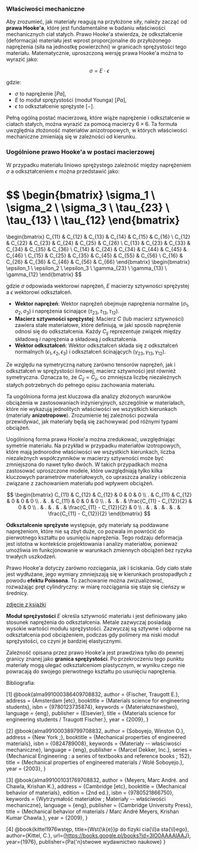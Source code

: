 ### Właściwości mechaniczne

Aby zrozumieć, jak materiały reagują na przyłożone siły, należy zacząć od **prawa Hooke'a**, które jest fundamentalne w badaniu właściwości mechanicznych ciał stałych. Prawo Hooke'a stwierdza, że ​​odkształcenie (deformacja) materiału jest wprost proporcjonalne do przyłożonego naprężenia (siła na jednostkę powierzchni) w granicach sprężystości tego materiału. Matematycznie, uproszczoną wersję prawa Hooke'a można to wyrazić jako:

$$
\sigma = E \cdot \epsilon
$$

gdzie:
- $\sigma$ to naprężenie [$Pa$],
- $E$ to moduł sprężystości (moduł Younga) [$Pa$],
- $\epsilon$ to odkształcenie sprężyste [$-$].

Pełną ogólną postać macierzową, które wiąże naprężenie i odkształcenie w ciałach stałych, można wyrazić za pomocą macierzy $6 \times 6$. Ta formuła uwzględnia złożoność materiałów anizotropowych, w których właściwości mechaniczne zmieniają się w zależności od kierunku.

### Uogólnione prawo Hooke'a w postaci macierzowej

W przypadku materiału liniowo sprężystego zależność między naprężeniem $\sigma$ a odkształceniem $\epsilon$ można przedstawić jako:

$$
\begin{bmatrix}
\sigma_1 \\
\sigma_2 \\
\sigma_3 \\
\tau_{23} \\
\tau_{13} \\
\tau_{12}
\end{bmatrix}
=
\begin{bmatrix}
C_{11} & C_{12} & C_{13} & C_{14} & C_{15} & C_{16} \\
C_{12} & C_{22} & C_{23} & C_{24} & C_{25} & C_{26} \\
C_{13} & C_{23} & C_{33} & C_{34} & C_{35} & C_{36} \\
C_{14} & C_{24} & C_{34} & C_{44} & C_{45} & C_{46} \\
C_{15} & C_{25} & C_{35} & C_{45} & C_{55} & C_{56} \\
C_{16} & C_{26} & C_{36} & C_{46} & C_{56} & C_{66}
\end{bmatrix}
\begin{bmatrix}
\epsilon_1 \\
\epsilon_2 \\
\epsilon_3 \\
\gamma_{23} \\
\gamma_{13} \\
\gamma_{12}
\end{bmatrix}
$$

gdzie $\sigma$ odpowiada wektorowi naprężeń, $E$ macierzy sztywności sprężystej a $\epsilon$ wektorowi odkształceń.

- **Wektor naprężeń**: Wektor naprężeń obejmuje naprężenia normalne ($\sigma_1, \sigma_2, \sigma_3$) i naprężenia ścinające ($\tau_{23}, \tau_{13}, \tau_{12}$).
- **Macierz sztywności sprężystej**: Macierz $C$ (lub macierz sztywności) zawiera stałe materiałowe, które definiują, w jaki sposób naprężenie odnosi się do odkształcenia. Każdy $C_{ij}$ reprezentuje związek między składową $i$ naprężenia a składową $j$ odkształcenia.
- **Wektor odkształceń**: Wektor odkształceń składa się z odkształceń normalnych ($\epsilon_1, \epsilon_2, \epsilon_3$) i odkształceń ścinających ($\gamma_{23}, \gamma_{13}, \gamma_{12}$).


Ze względu na symetryczną naturę zarówno tensorów naprężeń, jak i odkształceń w sprężystości liniowej, macierz sztywności jest również symetryczna. Oznacza to, że $C_{ij}=C_{ji}$, co zmniejsza liczbę niezależnych stałych potrzebnych do pełnego opisu zachowania materiału.

Ta uogólniona forma jest kluczowa dla analizy złożonych warunków obciążenia w zastosowaniach inżynieryjnych, szczególnie w materiałach, które nie wykazują jednolitych właściwości we wszystkich kierunkach (materiały **anizotropowe**). Zrozumienie tej zależności pozwala przewidywać, jak materiały będą się zachowywać pod różnymi typami obciążeń.

Uogólnioną forma prawa Hooke'a można zredukować, uwzględniając symetrie materiału. Na przykład w przypadku materiałów izotropowych, które mają jednorodne właściwości we wszystkich kierunkach, liczba niezależnych współczynników w macierzy sztywności może być zmniejszona do nawet tylko dwóch. W takich przypadkach można zastosować uproszczone modele, które uwzględniają tylko kilka kluczowych parametrów materiałowych, co upraszcza analizy i obliczenia związane z zachowaniem materiału pod wpływem obciążeń.

$$
\begin{bmatrix}
C_{11} & C_{12} & C_{12} & 0 & 0 & 0 \\
. & C_{11} & C_{12} & 0 & 0 & 0 \\
. & . & C_{11} & 0 & 0 & 0 \\
. & . & . & \frac{C_{11} - C_{12}}{2} & 0 & 0 \\
. & . & . & . & \frac{C_{11} - C_{12}}{2} & 0 \\
. & . & . & . & . & \frac{C_{11} - C_{12}}{2}
\end{bmatrix}
$$

**Odkształcenie sprężyste** występuje, gdy materiały są poddawane naprężeniom, które nie są zbyt duże, co pozwala im powrócić do pierwotnego kształtu po usunięciu naprężenia. Tego rodzaju deformacja jest istotna w kontekście projektowania i analizy materiałów, ponieważ umożliwia im funkcjonowanie w warunkach zmiennych obciążeń bez ryzyka trwałych uszkodzeń.

Prawo Hooke'a dotyczy zarówno rozciągania, jak i ściskania. Gdy ciało stałe jest wydłużane, jego wymiary zmniejszają się w kierunkach prostopadłych z powodu **efektu Poissona**. To zachowanie można zwizualizować, rozważając pręt cylindryczny: w miarę rozciągania się staje się cieńszy w średnicy.

[zdjęcie z książki]()

**Moduł sprężystości** $E$ określa sztywność materiału i jest definiowany jako stosunek naprężenia do odkształcenia. Metale zazwyczaj posiadają wysokie wartości modułu sprężystości. Zazwyczaj są sztywne i odporne na odkształcenia pod obciążeniem, podczas gdy polimery ma niski moduł sprężystości, co czyni je bardziej elastycznymi.

Zależność opisana przez prawo Hooke'a jest prawdziwa tylko do pewnej granicy znanej jako **granica sprężystości**. Po przekroczeniu tego punktu materiały mogą ulegać odkształceniom plastycznym, w wyniku czego nie powracają do swojego pierwotnego kształtu po usunięciu naprężenia.

Bibliografia:

[1] @book{alma991000386409708832,
author = {Fischer, Traugott E.},
address = {Amsterdam [etc},
booktitle = {Materials science for engineering students},
isbn = {9780123735874},
keywords = {Materiałoznawstwo},
language = {eng},
publisher = {Elsevier},
title = {Materials science for engineering students / Traugott Fischer.},
year = {2009},
}

[2] @book{alma991000389799708832,
author = {Soboyejo, Winston O.},
address = {New York ;},
booktitle = {Mechanical properties of engineered materials},
isbn = {0824789008},
keywords = {Materiały -- właściwości mechaniczne},
language = {eng},
publisher = {Marcel Dekker, Inc.},
series = {Mechanical Engineering : a series of textbooks and reference books ; 152},
title = {Mechanical properties of engineered materials / Wolé Soboyejo.},
year = {2003},
}

[3] @book{alma991001031769708832,
author = {Meyers, Marc André. and Chawla, Krishan K.},
address = {Cambridge [etc},
booktitle = {Mechanical behavior of materials},
edition = {2nd ed.},
isbn = {9780521866750},
keywords = {Wytrzymałość materiałów ; Materiały -- właściwości mechaniczne},
language = {eng},
publisher = {Cambridge University Press},
title = {Mechanical behavior of materials / Marc André Meyers, Krishan Kumar Chawla.},
year = {2009},
}

[4] @book{kittel1976wstęp,
  title={Wst{\k{e}}p do fizyki cia{\l}a sta{\l}ego},
  author={Kittel, C.},
  url={https://books.google.pl/books?id=3IO0AAAAIAAJ},
  year={1976},
  publisher={Pa{\'n}stwowe wydawnictwo naukowe}
}